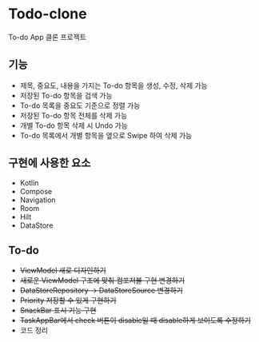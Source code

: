 # Todo-clone
To-do App 클론 프로젝트

## 기능
* 제목, 중요도, 내용을 가지는 To-do 항목을 생성, 수정, 삭제 가능
* 저장된 To-do 항목을 검색 가능
* To-do 목록을 중요도 기준으로 정렬 가능
* 저장된 To-do 항목 전체를 삭제 가능
* 개별 To-do 항목 삭제 시 Undo 가능 
* To-do 목록에서 개별 항목을 옆으로 Swipe 하여 삭제 가능

## 구현에 사용한 요소
* Kotlin
* Compose
* Navigation
* Room
* Hilt
* DataStore

## To-do
* ~~ViewModel 새로 디자인하기~~
* ~~새로운 ViewModel 구조에 맞춰 컴포저블 구현 변경하기~~ 
* ~~DataStoreRepository -> DataStoreSource 변경하기~~
* ~~Priority 저장할 수 있게 구현하기~~ 
* ~~SnackBar 표시 기능 구현~~
* ~~TaskAppBar에서 check 버튼이 disable일 때 disable하게 보이도록 수정하기~~
* 코드 정리 
